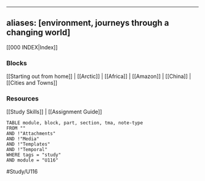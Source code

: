 
---
aliases: [environment, journeys through a changing world]
---

[[000 INDEX|Index]]

### Blocks
[[Starting out from home]] | [[Arctic]] | [[Africa]] | [[Amazon]] | [[China]] | [[Cities and Towns]] 

### Resources
[[Study Skills]] | [[Assignment Guide]]

```dataview
TABLE module, block, part, section, tma, note-type
FROM ""
AND !"Attachments"
AND !"Media"
AND !"Templates"
AND !"Temporal"
WHERE tags = "study"
AND module = "U116"
```

#Study/U116 

